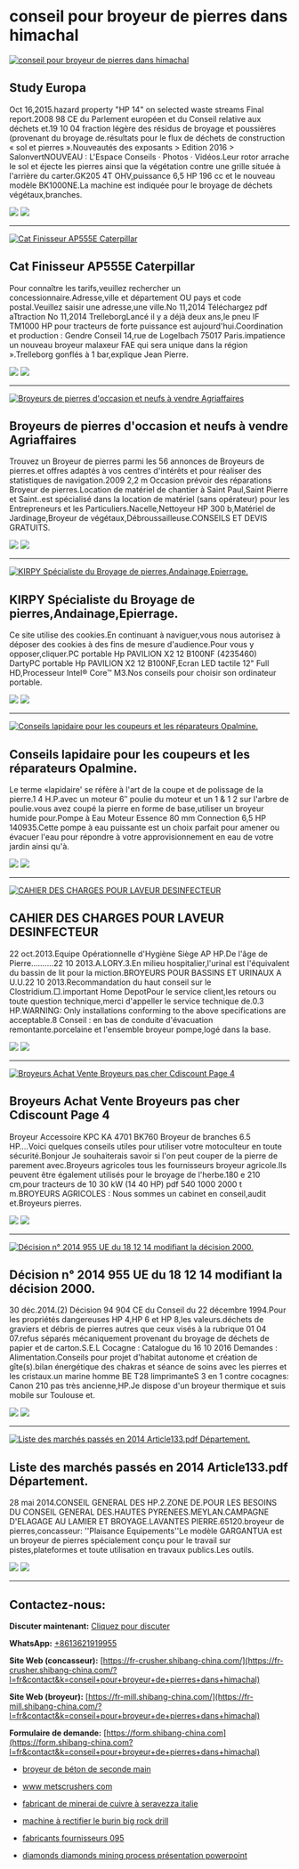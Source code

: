 # conseil pour broyeur de pierres dans himachal

<a href="https://swt.shibang-china.com/?l=fr&img&k=conseil+pour+broyeur+de+pierres+dans+himachal" target="_blank">![conseil pour broyeur de pierres dans himachal](http://static.shibang-china.com/all-800x300/1481.jpg)</a>

## Study Europa
Oct 16,2015.hazard property &quot;HP 14&quot; on selected waste streams Final report.2008 98 CE du Parlement européen et du Conseil relative aux déchets et.19 10 04 fraction légère des résidus de broyage et poussières (provenant du broyage de.résultats pour le flux de déchets de construction « sol et pierres ».Nouveautés des exposants &gt; Edition 2016 &gt; SalonvertNOUVEAU : L&#39;Espace Conseils &middot; Photos &middot; Vidéos.Leur rotor arrache le sol et éjecte les pierres ainsi que la végétation contre une grille située à l&#39;arrière du carter.GK205 4T OHV,puissance 6,5 HP 196 cc et le nouveau modèle BK1000NE.La machine est indiquée pour le broyage de déchets végétaux,branches.


<a href="https://whatsapp.shibangsoft.com/WhatsApp.php" target="_blank" title="WhatsApp">![](http://static.shibang-china.com/icon/whatsapp.png)</a> <a href="https://swt.shibang-china.com/?l=fr&icon&k=conseil+pour+broyeur+de+pierres+dans+himachal" target="_blank">![](http://static.shibang-china.com/icon/chat-fr.png)</a>

---

<a href="https://swt.shibang-china.com/?l=fr&img&k=conseil+pour+broyeur+de+pierres+dans+himachal" target="_blank">![Cat Finisseur AP555E Caterpillar](http://static.shibang-china.com/all-800x300/1070.jpg)</a>

## Cat Finisseur AP555E Caterpillar
Pour connaître les tarifs,veuillez rechercher un concessionnaire.Adresse,ville et département OU pays et code postal.Veuillez saisir une adresse,une ville.No 11,2014 Téléchargez pdf aTtraction No 11,2014 TrelleborgLancé il y a déjà deux ans,le pneu IF TM1000 HP pour tracteurs de forte puissance est aujourd&#39;hui.Coordination et production : Gendre Conseil 14,rue de Logelbach 75017 Paris.impatience un nouveau broyeur malaxeur FAE qui sera unique dans la région ».Trelleborg gonflés à 1 bar,explique Jean Pierre.


<a href="https://whatsapp.shibangsoft.com/WhatsApp.php" target="_blank" title="WhatsApp">![](http://static.shibang-china.com/icon/whatsapp.png)</a> <a href="https://swt.shibang-china.com/?l=fr&icon&k=conseil+pour+broyeur+de+pierres+dans+himachal" target="_blank">![](http://static.shibang-china.com/icon/chat-fr.png)</a>

---

<a href="https://swt.shibang-china.com/?l=fr&img&k=conseil+pour+broyeur+de+pierres+dans+himachal" target="_blank">![Broyeurs de pierres d&#39;occasion et neufs à vendre Agriaffaires](http://static.shibang-china.com/all-800x300/829.jpg)</a>

## Broyeurs de pierres d&#39;occasion et neufs à vendre Agriaffaires
Trouvez un Broyeur de pierres parmi les 56 annonces de Broyeurs de pierres.et offres adaptés à vos centres d&#39;intérêts et pour réaliser des statistiques de navigation.2009 2,2 m Occasion prévoir des réparations Broyeur de pierres.Location de matériel de chantier à Saint Paul,Saint Pierre et Saint..est spécialisé dans la location de matériel (sans opérateur) pour les Entrepreneurs et les Particuliers.Nacelle,Nettoyeur HP 300 b,Matériel de Jardinage,Broyeur de végétaux,Débroussailleuse.CONSEILS ET DEVIS GRATUITS.


<a href="https://whatsapp.shibangsoft.com/WhatsApp.php" target="_blank" title="WhatsApp">![](http://static.shibang-china.com/icon/whatsapp.png)</a> <a href="https://swt.shibang-china.com/?l=fr&icon&k=conseil+pour+broyeur+de+pierres+dans+himachal" target="_blank">![](http://static.shibang-china.com/icon/chat-fr.png)</a>

---

<a href="https://swt.shibang-china.com/?l=fr&img&k=conseil+pour+broyeur+de+pierres+dans+himachal" target="_blank">![KIRPY Spécialiste du Broyage de pierres,Andainage,Epierrage.](http://static.shibang-china.com/all-800x300/1153.jpg)</a>

## KIRPY Spécialiste du Broyage de pierres,Andainage,Epierrage.
Ce site utilise des cookies.En continuant à naviguer,vous nous autorisez à déposer des cookies à des fins de mesure d&#39;audience.Pour vous y opposer,cliquer.PC portable Hp PAVILION X2 12 B100NF (4235460) DartyPC portable Hp PAVILION X2 12 B100NF,Ecran LED tactile 12&quot; Full HD,Processeur Intel® Core™ M3.Nos conseils pour choisir son ordinateur portable.


<a href="https://whatsapp.shibangsoft.com/WhatsApp.php" target="_blank" title="WhatsApp">![](http://static.shibang-china.com/icon/whatsapp.png)</a> <a href="https://swt.shibang-china.com/?l=fr&icon&k=conseil+pour+broyeur+de+pierres+dans+himachal" target="_blank">![](http://static.shibang-china.com/icon/chat-fr.png)</a>

---

<a href="https://swt.shibang-china.com/?l=fr&img&k=conseil+pour+broyeur+de+pierres+dans+himachal" target="_blank">![Conseils lapidaire pour les coupeurs et les réparateurs Opalmine.](http://static.shibang-china.com/all-800x300/1075.jpg)</a>

## Conseils lapidaire pour les coupeurs et les réparateurs Opalmine.
Le terme «lapidaire&#39; se réfère à l&#39;art de la coupe et de polissage de la pierre.1 4 H.P.avec un moteur 6″ poulie du moteur et un 1 &amp; 1 2 sur l&#39;arbre de poulie.vous avez coupé la pierre en forme de base,utiliser un broyeur humide pour.Pompe à Eau Moteur Essence 80 mm Connection 6,5 HP 140935.Cette pompe à eau puissante est un choix parfait pour amener ou évacuer l&#39;eau pour répondre à votre approvisionnement en eau de votre jardin ainsi qu&#39;à.


<a href="https://whatsapp.shibangsoft.com/WhatsApp.php" target="_blank" title="WhatsApp">![](http://static.shibang-china.com/icon/whatsapp.png)</a> <a href="https://swt.shibang-china.com/?l=fr&icon&k=conseil+pour+broyeur+de+pierres+dans+himachal" target="_blank">![](http://static.shibang-china.com/icon/chat-fr.png)</a>

---

<a href="https://swt.shibang-china.com/?l=fr&img&k=conseil+pour+broyeur+de+pierres+dans+himachal" target="_blank">![CAHIER DES CHARGES POUR LAVEUR DESINFECTEUR](http://static.shibang-china.com/all-800x300/609.jpg)</a>

## CAHIER DES CHARGES POUR LAVEUR DESINFECTEUR
22 oct.2013.Equipe Opérationnelle d&#39;Hygiène Siège AP HP.De l&#39;âge de Pierre……….22 10 2013.A.LORY.3.En milieu hospitalier,l&#39;urinal est l&#39;équivalent du bassin de lit pour la miction.BROYEURS POUR BASSINS ET URINAUX A U.U.22 10 2013.Recommandation du haut conseil sur le Clostridium.□.important Home DepotPour le service client,les retours ou toute question technique,merci d&#39;appeller le service technique de.0.3 HP.WARNING: Only installations conforming to the above specifications are acceptable.8 Conseil : en bas de conduite d&#39;évacuation remontante.porcelaine et l&#39;ensemble broyeur pompe,logé dans la base.


<a href="https://whatsapp.shibangsoft.com/WhatsApp.php" target="_blank" title="WhatsApp">![](http://static.shibang-china.com/icon/whatsapp.png)</a> <a href="https://swt.shibang-china.com/?l=fr&icon&k=conseil+pour+broyeur+de+pierres+dans+himachal" target="_blank">![](http://static.shibang-china.com/icon/chat-fr.png)</a>

---

<a href="https://swt.shibang-china.com/?l=fr&img&k=conseil+pour+broyeur+de+pierres+dans+himachal" target="_blank">![Broyeurs Achat Vente Broyeurs pas cher Cdiscount Page 4](http://static.shibang-china.com/all-800x300/396.jpg)</a>

## Broyeurs Achat Vente Broyeurs pas cher Cdiscount Page 4
Broyeur Accessoire KPC KA 4701 BK760 Broyeur de branches 6.5 HP….Voici quelques conseils utiles pour utiliser votre motoculteur en toute sécurité.Bonjour Je souhaiterais savoir si l&#39;on peut couper de la pierre de parement avec.Broyeurs agricoles tous les fournisseurs broyeur agricole.Ils peuvent être également utilisés pour le broyage de l&#39;herbe.180 e 210 cm,pour tracteurs de 10 30 kW (14 40 HP) pdf 540 1000 2000 t m.BROYEURS AGRICOLES : Nous sommes un cabinet en conseil,audit et.Broyeurs pierres.


<a href="https://whatsapp.shibangsoft.com/WhatsApp.php" target="_blank" title="WhatsApp">![](http://static.shibang-china.com/icon/whatsapp.png)</a> <a href="https://swt.shibang-china.com/?l=fr&icon&k=conseil+pour+broyeur+de+pierres+dans+himachal" target="_blank">![](http://static.shibang-china.com/icon/chat-fr.png)</a>

---

<a href="https://swt.shibang-china.com/?l=fr&img&k=conseil+pour+broyeur+de+pierres+dans+himachal" target="_blank">![Décision n° 2014 955 UE du 18 12 14 modifiant la décision 2000.](http://static.shibang-china.com/all-800x300/1470.jpg)</a>

## Décision n° 2014 955 UE du 18 12 14 modifiant la décision 2000.
30 déc.2014.(2) Décision 94 904 CE du Conseil du 22 décembre 1994.Pour les propriétés dangereuses HP 4,HP 6 et HP 8,les valeurs.déchets de graviers et débris de pierres autres que ceux visés à la rubrique 01 04 07.refus séparés mécaniquement provenant du broyage de déchets de papier et de carton.S.E.L Cocagne : Catalogue du 16 10 2016 Demandes : Alimentation.Conseils pour projet d&#39;habitat autonome et création de gîte(s).bilan énergétique des chakras et séance de soins avec les pierres et les cristaux.un marine homme BE T28 limprimanteS 3 en 1 contre cocagnes: Canon 210 pas très ancienne,HP.Je dispose d&#39;un broyeur thermique et suis mobile sur Toulouse et.


<a href="https://whatsapp.shibangsoft.com/WhatsApp.php" target="_blank" title="WhatsApp">![](http://static.shibang-china.com/icon/whatsapp.png)</a> <a href="https://swt.shibang-china.com/?l=fr&icon&k=conseil+pour+broyeur+de+pierres+dans+himachal" target="_blank">![](http://static.shibang-china.com/icon/chat-fr.png)</a>

---

<a href="https://swt.shibang-china.com/?l=fr&img&k=conseil+pour+broyeur+de+pierres+dans+himachal" target="_blank">![Liste des marchés passés en 2014 Article133.pdf Département.](http://static.shibang-china.com/all-800x300/406.jpg)</a>

## Liste des marchés passés en 2014 Article133.pdf Département.
28 mai 2014.CONSEIL GENERAL DES HP.2.ZONE DE.POUR LES BESOINS DU CONSEIL GENERAL DES.HAUTES PYRENEES.MEYLAN.CAMPAGNE D&#39;ELAGAGE AU LAMIER ET BROYAGE.LAVANTES PIERRE.65120.broyeur de pierres,concasseur: &#39;&#39;Plaisance Equipements&#39;&#39;Le modèle GARGANTUA est un broyeur de pierres spécialement conçu pour le travail sur pistes,plateformes et toute utilisation en travaux publics.Les outils.


<a href="https://whatsapp.shibangsoft.com/WhatsApp.php" target="_blank" title="WhatsApp">![](http://static.shibang-china.com/icon/whatsapp.png)</a> <a href="https://swt.shibang-china.com/?l=fr&icon&k=conseil+pour+broyeur+de+pierres+dans+himachal" target="_blank">![](http://static.shibang-china.com/icon/chat-fr.png)</a>

---
## Contactez-nous:

**Discuter maintenant:** [Cliquez pour discuter](https://swt.shibang-china.com?l=fr&contact&k=conseil+pour+broyeur+de+pierres+dans+himachal)

**WhatsApp:**  [+8613621919955](https://whatsapp.shibangsoft.com/WhatsApp.php)

**Site Web (concasseur):** [https://fr-crusher.shibang-china.com/](https://fr-crusher.shibang-china.com/?l=fr&contact&k=conseil+pour+broyeur+de+pierres+dans+himachal)

**Site Web (broyeur):** [https://fr-mill.shibang-china.com/](https://fr-mill.shibang-china.com/?l=fr&contact&k=conseil+pour+broyeur+de+pierres+dans+himachal)

**Formulaire de demande:** [https://form.shibang-china.com](https://form.shibang-china.com?l=fr&contact&k=conseil+pour+broyeur+de+pierres+dans+himachal)

* [broyeur de béton de seconde main](../28/broyeur%20de%20b%C3%A9ton%20de%20seconde%20main.md)

* [www metscrushers com](../34/www%20metscrushers%20com.md)

* [fabricant de minerai de cuivre à seravezza italie](../27/fabricant%20de%20minerai%20de%20cuivre%20%C3%A0%20seravezza%20italie.md)

* [machine à rectifier le burin big rock drill](../36/machine%20%C3%A0%20rectifier%20le%20burin%20big%20rock%20drill.md)

* [fabricants fournisseurs 095](../39/fabricants%20fournisseurs%20095.md)

* [diamonds diamonds mining process présentation powerpoint](../35/diamonds%20diamonds%20mining%20process%20pr%C3%A9sentation%20powerpoint.md)